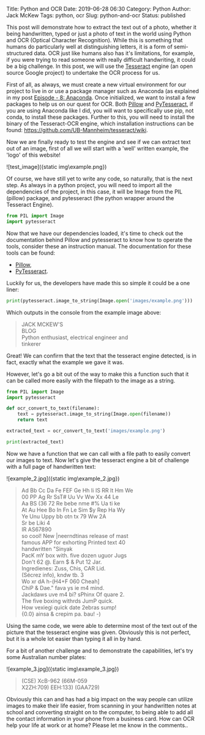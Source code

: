 Title: Python and OCR
Date: 2019-06-28 06:30
Category: Python
Author: Jack McKew
Tags: python, ocr
Slug: python-and-ocr
Status: published

This post will demonstrate how to extract the text out of a photo, whether it being handwritten, typed or just a photo of text in the world using Python and OCR (Optical Character Recognition). While this is something that humans do particularly well at distinguishing letters, it is a form of semi-structured data. OCR just like humans also has it's limitations, for example, if you were trying to read someone with really difficult handwriting, it could be a big challenge. In this post, we will use the [Tesseract](https://opensource.google.com/projects/tesseract) engine (an open source Google project) to undertake the OCR process for us.

First of all, as always, we must create a new virtual environment for our project to live in or use a package manager such as Anaconda (as explained in my post [Episode - 8: Anaconda](https://jmckew.com/2019/01/11/episode-8-anaconda/). Once initialized, we want to install a few packages to help us on our quest for OCR. Both [Pillow](https://pillow.readthedocs.io/en/stable/) and [PyTesseract](https://pypi.org/project/pytesseract/), if you are using Anaconda like I did, you will want to specifically use pip, not conda, to install these packages. Further to this, you will need to install the binary of the Tesseract-OCR engine, which installation instructions can be found: <https://github.com/UB-Mannheim/tesseract/wiki>.

Now we are finally ready to test the engine and see if we can extract text out of an image, first of all we will start with a 'well' written example, the 'logo' of this website!

![test_image]({static img\example.png})

Of course, we have still yet to write any code, so naturally, that is the next step. As always in a python project, you will need to import all the dependencies of the project, in this case, it will be Image from the PIL (pillow) package, and pytesseract (the python wrapper around the Tesseract Engine).

``` python
from PIL import Image
import pytesseract
```

Now that we have our dependencies loaded, it's time to check out the documentation behind Pillow and pytesseract to know how to operate the tools, consider these an instruction manual. The documentation for these tools can be found:

-   [Pillow](https://pillow.readthedocs.io/en/stable/),
-   [PyTesseract](https://pytesseract.readthedocs.io/).

Luckily for us, the developers have made this so simple it could be a one liner:

``` python
print(pytesseract.image_to_string(Image.open('images/example.png')))
```

Which outputs in the console from the example image above:

> JACK MCKEW'S\
> BLOG\
> Python enthusiast, electrical engineer and\
> tinkerer

Great! We can confirm that the text that the tesseract engine detected, is in fact, exactly what the example we gave it was.

However, let's go a bit out of the way to make this a function such that it can be called more easily with the filepath to the image as a string.

``` python
from PIL import Image
import pytesseract

def ocr_convert_to_text(filename):
    text = pytesseract.image_to_string(Image.open(filename))
    return text

extracted_text = ocr_convert_to_text('images/example.png')

print(extracted_text)
```

Now we have a function that we can call with a file path to easily convert our images to text. Now let's give the tesseract engine a bit of challenge with a full page of handwritten text:

![example_2.jpg]({static img\example_2.jpg})

> Ad Bb Cc Da Fe FEF Ge Hh Ii IS RR lt Hm We\
> 00 PP Ag Rr SsT\# Uu Vv Ww Xx 44 Le\
> Aa BS (36 72 Re bebe nme \#% Ua ti ke\
> At Au Hee Bo In Fn Le Sim \$y Rep Ha Wy\
> Ye Unu Uppy bb otn tx 79 Ww 2A\
> Sr be Liki 4\
> IR AS67890\
> so cool! New \|neerndtinas release of mast\
> famous APP for exhorting Printed text 40\
> handwritten "Sinyak\
> PacK mY box with. five dozen uguor Jugs\
> Don't 62 @. Earn \$ & Put 12 Jar.\
> Ingredienes: Zuss, Chis, CAR Lid.\
> (Sécrez info), kndw tb. 3\
> Wo xr dA h-(H4+F 060 Cheah\]\
> ChiP & Dae." fava ys ie m4 mind.\
> Jackdaws uve m4 bi? sPhinx Of quare 2.\
> The five boxing withrds JumP quick.\
> How vexiegi quick date 2ebras sump!\
> {0.0} ainsa & crepim pa. bau! -)

Using the same code, we were able to determine most of the text out of the picture that the tesseract engine was given. Obviously this is not perfect, but it is a whole lot easier than typing it all in by hand.

For a bit of another challenge and to demonstrate the capabilities, let's try some Australian number plates:

![example_3.jpg]({static img\example_3.jpg})

> (CSE) XcB-962 (66M-059\
> X2ZH:709) EEH:133) (GAA729)

Obviously this can and has had a big impact on the way people can utilize images to make their life easier, from scanning in your handwritten notes at school and converting straight on to the computer, to being able to add all the contact information in your phone from a business card. How can OCR help your life at work or at home? Please let me know in the comments..
